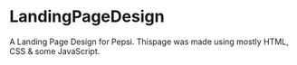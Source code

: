 # LandingPageDesign
A Landing Page Design for Pepsi. Thispage was made using mostly HTML, CSS &amp; some JavaScript.
